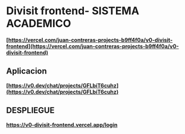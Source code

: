 # Divisit frontend- SISTEMA ACADEMICO


**[https://vercel.com/juan-contreras-projects-b9ff4f0a/v0-divisit-frontend](https://vercel.com/juan-contreras-projects-b9ff4f0a/v0-divisit-frontend)**

## Aplicacion

**[https://v0.dev/chat/projects/GFLbiT6cuhz](https://v0.dev/chat/projects/GFLbiT6cuhz)**

## DESPLIEGUE 

**https://v0-divisit-frontend.vercel.app/login**
